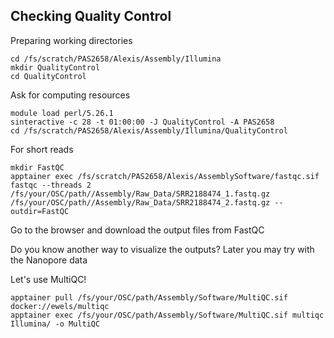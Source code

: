 ## Checking Quality Control

Preparing working directories
```
cd /fs/scratch/PAS2658/Alexis/Assembly/Illumina
mkdir QualityControl
cd QualityControl
```

Ask for computing resources
```
module load perl/5.26.1
sinteractive -c 28 -t 01:00:00 -J QualityControl -A PAS2658
cd /fs/scratch/PAS2658/Alexis/Assembly/Illumina/QualityControl
```

For short reads
```
mkdir FastQC
apptainer exec /fs/scratch/PAS2658/Alexis/AssemblySoftware/fastqc.sif fastqc --threads 2 /fs/your/OSC/path//Assembly/Raw_Data/SRR2188474_1.fastq.gz /fs/your/OSC/path//Assembly/Raw_Data/SRR2188474_2.fastq.gz --outdir=FastQC
```
Go to the browser and download the output files from FastQC

Do you know another way to visualize the outputs? Later you may try with the Nanopore data

Let's use MultiQC!
```
apptainer pull /fs/your/OSC/path/Assembly/Software/MultiQC.sif docker://ewels/multiqc
apptainer exec /fs/your/OSC/path/Assembly/Software/MultiQC.sif multiqc Illumina/ -o MultiQC

```
